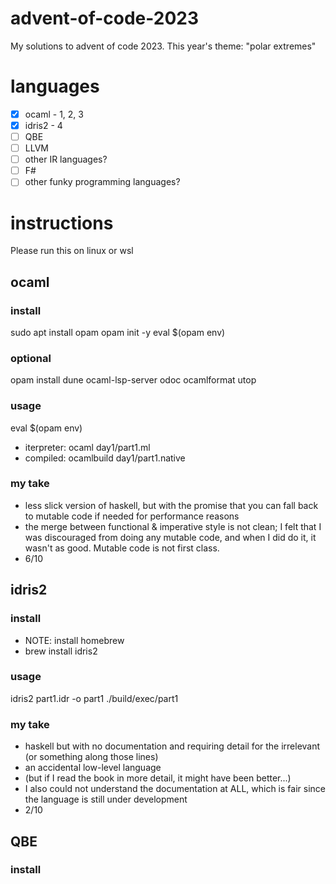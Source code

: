 # advent-of-code-2023
My solutions to advent of code 2023. This year's theme: "polar extremes"

# languages
- [x] ocaml - 1, 2, 3
- [x] idris2 - 4
- [ ] QBE
- [ ] LLVM
- [ ] other IR languages?
- [ ] F#
- [ ] other funky programming languages?

# instructions

Please run this on linux or wsl

## ocaml

### install
sudo apt install opam
opam init -y
eval $(opam env)

### optional
opam install dune ocaml-lsp-server odoc ocamlformat utop

### usage
eval $(opam env)
- iterpreter: ocaml day1/part1.ml
- compiled: ocamlbuild day1/part1.native

### my take
- less slick version of haskell, but with the promise that you can fall back to mutable code if needed for performance reasons
- the merge between functional & imperative style is not clean; I felt that I was discouraged from doing any mutable code, and when I did do it, it wasn't as good. Mutable code is not first class.
- 6/10

## idris2

### install
- NOTE: install homebrew
- brew install idris2

### usage
idris2 part1.idr -o part1
./build/exec/part1

### my take
- haskell but with no documentation and requiring detail for the irrelevant (or something along those lines)
- an accidental low-level language
- (but if I read the book in more detail, it might have been better...)
- I also could not understand the documentation at ALL, which is fair since the language is still under development
- 2/10

## QBE

### install
